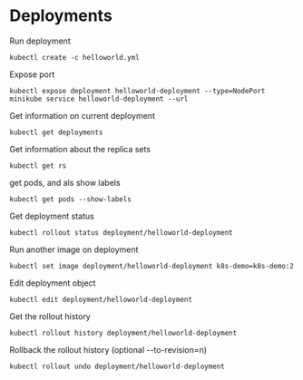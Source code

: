 # Deployments

Run deployment 

```
kubectl create -c helloworld.yml
```

Expose port

```
kubectl expose deployment helloworld-deployment --type=NodePort
minikube service helloworld-deployment --url
```

Get information on current deployment

```
kubectl get deployments
```

Get information about the replica sets

```
kubectl get rs
```

get pods, and als show labels

```
kubectl get pods --show-labels
```

Get deployment status

```
kubectl rollout status deployment/helloworld-deployment
```

Run another image on deployment

```
kubectl set image deployment/helloworld-deployment k8s-demo=k8s-demo:2
```

Edit deployment object

```
kubectl edit deployment/helloworld-deployment
```

Get the rollout history

```
kubectl rollout history deployment/helloworld-deployment
```

Rollback the rollout history (optional --to-revision=n)

```
kubectl rollout undo deployment/helloworld-deployment 
```
